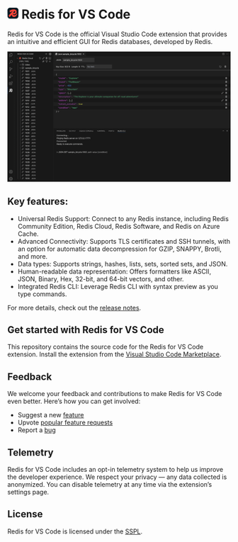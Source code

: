 # <img src="https://github.com/RedisInsight/Redis-for-VS-Code/blob/main/src/resources/256x256.png?raw=true" alt="logo" width="25"/>  Redis for VS Code

Redis for VS Code is the official Visual Studio Code extension that provides an intuitive and efficient GUI for Redis databases, developed by Redis.

![Redis for VS Code](https://github.com/RedisInsight/Redis-for-VS-Code/blob/main/.github/Redis_for_VS_Code_main_screen.png?raw=true)

## Key features:
* Universal Redis Support: Connect to any Redis instance, including Redis Community Edition, Redis Cloud, Redis Software, and Redis on Azure Cache.
* Advanced Connectivity: Supports TLS certificates and SSH tunnels, with an option for automatic data decompression for GZIP, SNAPPY, Brotli, and more.
* Data types: Supports strings, hashes, lists, sets, sorted sets, and JSON.
* Human-readable data representation: Offers formatters like ASCII, JSON, Binary, Hex, 32-bit, and 64-bit vectors, and other.
* Integrated Redis CLI: Leverage Redis CLI with syntax preview as you type commands.

For more details, check out the [release notes](https://github.com/RedisInsight/Redis-for-VS-Code/releases). 

## Get started with Redis for VS Code

This repository contains the source code for the Redis for VS Code extension. Install the extension from the [Visual Studio Code Marketplace](https://marketplace.visualstudio.com/items?itemName=redis.redis-for-vscode).

## Feedback

We welcome your feedback and contributions to make Redis for VS Code even better. Here’s how you can get involved:

* Suggest a new [feature](https://github.com/RedisInsight/Redis-for-VS-Code/issues/new?assignees=&labels=&projects=&template=feature_request.md&title=)
* Upvote [popular feature requests](https://github.com/RedisInsight/Redis-for-VS-Code/issues?q=is%3Aissue+is%3Aopen+sort%3Acomments-desc)
* Report a [bug](https://github.com/RedisInsight/Redis-for-VS-Code/issues/new?assignees=&labels=&projects=&template=bug_report.md&title=%5BBUG%5D)

## Telemetry

Redis for VS Code includes an opt-in telemetry system to help us improve the developer experience. We respect your privacy — any data collected is anonymized. You can disable telemetry at any time via the extension’s settings page.

## License 
Redis for VS Code is licensed under the [SSPL](/LICENSE).
